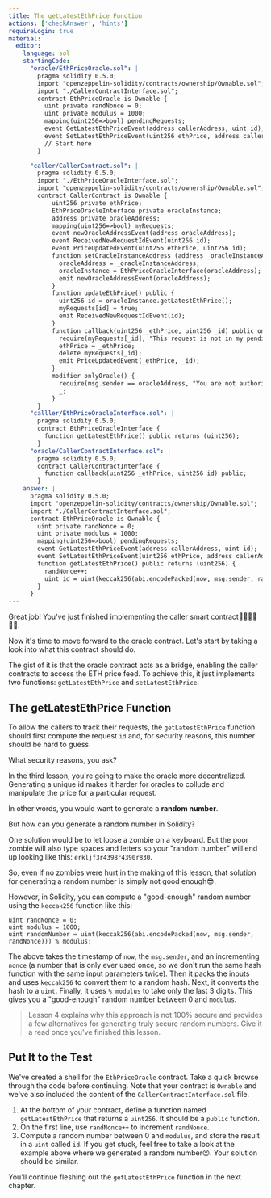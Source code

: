 ```yaml
---
title: The getLatestEthPrice Function
actions: ['checkAnswer', 'hints']
requireLogin: true
material:
  editor:
    language: sol
    startingCode:
      "oracle/EthPriceOracle.sol": |
        pragma solidity 0.5.0;
        import "openzeppelin-solidity/contracts/ownership/Ownable.sol";
        import "./CallerContractInterface.sol";
        contract EthPriceOracle is Ownable {
          uint private randNonce = 0;
          uint private modulus = 1000;
          mapping(uint256=>bool) pendingRequests;
          event GetLatestEthPriceEvent(address callerAddress, uint id);
          event SetLatestEthPriceEvent(uint256 ethPrice, address callerAddress);
          // Start here
        }

      "caller/CallerContract.sol": |
        pragma solidity 0.5.0;
        import "./EthPriceOracleInterface.sol";
        import "openzeppelin-solidity/contracts/ownership/Ownable.sol";
        contract CallerContract is Ownable {
            uint256 private ethPrice;
            EthPriceOracleInterface private oracleInstance;
            address private oracleAddress;
            mapping(uint256=>bool) myRequests;
            event newOracleAddressEvent(address oracleAddress);
            event ReceivedNewRequestIdEvent(uint256 id);
            event PriceUpdatedEvent(uint256 ethPrice, uint256 id);
            function setOracleInstanceAddress (address _oracleInstanceAddress) public onlyOwner {
              oracleAddress = _oracleInstanceAddress;
              oracleInstance = EthPriceOracleInterface(oracleAddress);
              emit newOracleAddressEvent(oracleAddress);
            }
            function updateEthPrice() public {
              uint256 id = oracleInstance.getLatestEthPrice();
              myRequests[id] = true;
              emit ReceivedNewRequestIdEvent(id);
            }
            function callback(uint256 _ethPrice, uint256 _id) public onlyOracle {
              require(myRequests[_id], "This request is not in my pending list.");
              ethPrice = _ethPrice;
              delete myRequests[_id];
              emit PriceUpdatedEvent(_ethPrice, _id);
            }
            modifier onlyOracle() {
              require(msg.sender == oracleAddress, "You are not authorized to call this function.");
              _;
            }
        }
      "calller/EthPriceOracleInterface.sol": |
        pragma solidity 0.5.0;
        contract EthPriceOracleInterface {
          function getLatestEthPrice() public returns (uint256);
        }
      "oracle/CallerContractInterface.sol": |
        pragma solidity 0.5.0;
        contract CallerContractInterface {
          function callback(uint256 _ethPrice, uint256 id) public;
        }
    answer: |
      pragma solidity 0.5.0;
      import "openzeppelin-solidity/contracts/ownership/Ownable.sol";
      import "./CallerContractInterface.sol";
      contract EthPriceOracle is Ownable {
        uint private randNonce = 0;
        uint private modulus = 1000;
        mapping(uint256=>bool) pendingRequests;
        event GetLatestEthPriceEvent(address callerAddress, uint id);
        event SetLatestEthPriceEvent(uint256 ethPrice, address callerAddress);
        function getLatestEthPrice() public returns (uint256) {
          randNonce++;
          uint id = uint(keccak256(abi.encodePacked(now, msg.sender, randNonce))) % modulus;
        }
      }
---
```


Great job! You've just finished implementing the caller smart contract💪🏻💪🏻💪🏻.

Now it's time to move forward to the oracle contract. Let's start by taking a look into what this contract should do.

The gist of it is that the oracle contract acts as a bridge, enabling the caller contracts to access the ETH price feed. To achieve this, it just implements two functions: `getLatestEthPrice` and `setLatestEthPrice`.

## The getLatestEthPrice Function

To allow the callers to track their requests, the ``getLatestEthPrice`` function should first compute the request `id` and, for security reasons, this number should be hard to guess.

What security reasons, you ask?

In the third lesson, you're going to make the oracle more decentralized. Generating a unique id makes it harder for oracles to collude and manipulate the price for a particular request.

In other words, you would want to generate a **random number**.

But how can you generate a random number in Solidity?

One solution would be to let loose a zombie on a keyboard. But the poor zombie will also type spaces and letters so your "random number" will end up looking like this: `erkljf3r4398r4390r830`.

So, even if no zombies were hurt in the making of this lesson, that solution for generating a random number is simply not good enough😎.

However, in Solidity, you can compute a "good-enough" random number using the `keccak256` function like this:

```solidity
uint randNonce = 0;
uint modulus = 1000;
uint randomNumber = uint(keccak256(abi.encodePacked(now, msg.sender, randNonce))) % modulus;

```

The above takes the timestamp of `now`, the `msg.sender`, and an incrementing `nonce` (a number that is only ever used once, so we don't run the same hash function with the same input parameters twice). Then it packs the inputs and uses `keccak256` to convert them to a random hash. Next, it converts the hash to a `uint`. Finally, it uses `% modulus` to take only the last 3 digits. This gives you a "good-enough" random number between 0 and `modulus`.

> Lesson 4 explains why this approach is not 100% secure and provides a few alternatives for generating truly secure random numbers. Give it a read once you've finished this lesson.

## Put It to the Test

We've created a shell for the `EthPriceOracle` contract. Take a quick browse through the code before continuing. Note that your contract is `Ownable` and we've also included the content of the `CallerContractInterface.sol` file.

1. At the bottom of your contract, define a function named `getLatestEthPrice` that returns a `uint256`. It should be a `public` function.
2. On the first line, use `randNonce++` to increment `randNonce`.
3. Compute a random number between 0 and `modulus`, and store the result in a `uint` called `id`. If you get stuck, feel free to take a look at the example above where we generated a random number😉. Your solution should be similar.

You'll continue fleshing out the `getLatestEthPrice` function in the next chapter.
